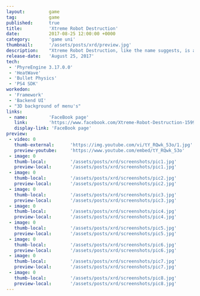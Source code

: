 ```yaml
---
layout: 		game
tag:			game
published:		true
title:  		'Xtreme Robot Destruction'
date:   		2017-08-25 12:00:00 +0000
category: 		'game uni'
thumbnail:		'/assets/posts/xrd/preview.jpg'
description:	"Xtreme Robot Destruction, like the name suggests, is a button bashing, metal grinding street fighter where players are free to battle with their own 2 robotics, assisted by an advisor. Pick between 2 arenas and battle in a versus mode against your best friend or your worst enemy in an adrenaline fueling battle, trying to stay within the arena and avoiding the explosive littered battle zone in an attempt to survive to see another day."
release-date:	'August 25, 2017'
tech:
 - 'PhyreEngine 3.17.0.0'
 - 'HeatWave'
 - 'Bullet Physics'
 - 'PS4 SDK'
workedon:
 - 'Framework'
 - 'Backend UI'
 - "3D background of menu's"
links:
 - name:        'FaceBook page'
   link:        'https://www.facebook.com/Xtreme-Robot-Destruction-1599190306799011/'
   display-link: 'FaceBook page'
preview:
 - video: 0
   thumb-external:		'https://img.youtube.com/vi/tY_RQwk_53o/1.jpg'
   preview-youtube:		'https://www.youtube.com/embed/tY_RQwk_53o'
 - image: 0
   thumb-local:			'/assets/posts/xrd/screenshots/pic1.jpg'
   preview-local:		'/assets/posts/xrd/screenshots/pic1.jpg'
 - image: 0
   thumb-local:			'/assets/posts/xrd/screenshots/pic2.jpg'
   preview-local:		'/assets/posts/xrd/screenshots/pic2.jpg'
 - image: 0
   thumb-local:			'/assets/posts/xrd/screenshots/pic3.jpg'
   preview-local:		'/assets/posts/xrd/screenshots/pic3.jpg'
 - image: 0
   thumb-local:			'/assets/posts/xrd/screenshots/pic4.jpg'
   preview-local:		'/assets/posts/xrd/screenshots/pic4.jpg'
 - image: 0
   thumb-local:			'/assets/posts/xrd/screenshots/pic5.jpg'
   preview-local:		'/assets/posts/xrd/screenshots/pic5.jpg'
 - image: 0
   thumb-local:			'/assets/posts/xrd/screenshots/pic6.jpg'
   preview-local:		'/assets/posts/xrd/screenshots/pic6.jpg'
 - image: 0
   thumb-local:			'/assets/posts/xrd/screenshots/pic7.jpg'
   preview-local:		'/assets/posts/xrd/screenshots/pic7.jpg'
 - image: 0
   thumb-local:			'/assets/posts/xrd/screenshots/pic8.jpg'
   preview-local:		'/assets/posts/xrd/screenshots/pic8.jpg'
---
```

